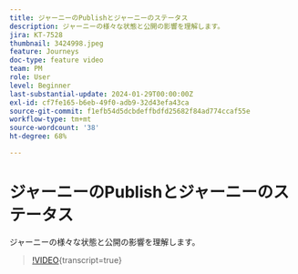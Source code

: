 ```yaml
---
title: ジャーニーのPublishとジャーニーのステータス
description: ジャーニーの様々な状態と公開の影響を理解します。
jira: KT-7528
thumbnail: 3424998.jpeg
feature: Journeys
doc-type: feature video
team: PM
role: User
level: Beginner
last-substantial-update: 2024-01-29T00:00:00Z
exl-id: cf7fe165-b6eb-49f0-adb9-32d43efa43ca
source-git-commit: f1efb54d5dcbdeffbdfd25682f84ad774ccaf55e
workflow-type: tm+mt
source-wordcount: '38'
ht-degree: 68%

---
```


# ジャーニーのPublishとジャーニーのステータス

ジャーニーの様々な状態と公開の影響を理解します。

>[!VIDEO](https://video.tv.adobe.com/v/3424998?quality=12&learn=on){transcript=true}
